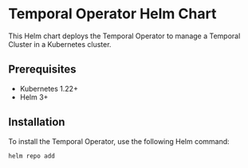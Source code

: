 # Temporal Operator Helm Chart

This Helm chart deploys the Temporal Operator to manage a Temporal Cluster in a Kubernetes cluster.

## Prerequisites

- Kubernetes 1.22+
- Helm 3+

## Installation

To install the Temporal Operator, use the following Helm command:
```bash
helm repo add
```

